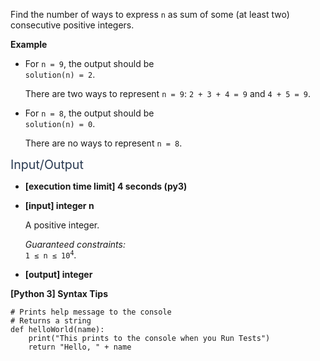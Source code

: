 <p>Find the number of ways to express <code>n</code> as sum of some (at least two) consecutive positive integers.</p>
<p><strong>Example</strong></p>
<ul>
<li>
<p>For <code>n = 9</code>, the output should be<br />
<code>solution(n) = 2</code>.</p>
<p>There are two ways to represent <code>n = 9</code>: <code>2 + 3 + 4 = 9</code> and <code>4 + 5 = 9</code>.</p>
</li>
<li>
<p>For <code>n = 8</code>, the output should be<br />
<code>solution(n) = 0</code>.</p>
<p>There are no ways to represent <code>n = 8</code>.</p>
</li>
</ul>
<p><span class="markdown--header" style="color:#2b3b52;font-size:1.4em">Input/Output</span></p>
<ul>
<li>
<p><strong>[execution time limit] 4 seconds (py3)</strong></p>
</li>
<li>
<p><strong>[input] integer n</strong></p>
<p>A positive integer.</p>
<p><em>Guaranteed constraints:</em><br />
<code>1 ≤ n ≤ 10<sup>4</sup></code>.</p>
</li>
<li>
<p><strong>[output] integer</strong></p>
</li>
</ul>
<p><strong>[Python 3] Syntax Tips</strong></p>
<pre><code class="language-python"><span class="hljs-comment"># Prints help message to the console</span>
<span class="hljs-comment"># Returns a string</span>
<span class="hljs-keyword">def</span> <span class="hljs-title function_">helloWorld</span>(<span class="hljs-params">name</span>):
    <span class="hljs-built_in">print</span>(<span class="hljs-string">"This prints to the console when you Run Tests"</span>)
    <span class="hljs-keyword">return</span> <span class="hljs-string">"Hello, "</span> + name

</code></pre>
